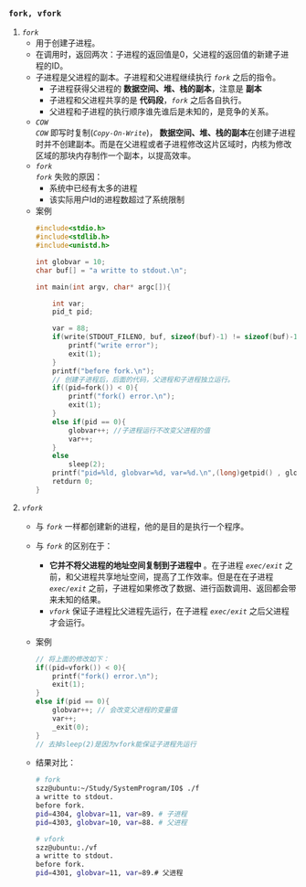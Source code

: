 ### **`fork, vfork`**

1.  *`fork`*  
    + 用于创建子进程。
    + 在调用时，返回两次：子进程的返回值是0，父进程的返回值的新建子进程的ID。
    + 子进程是父进程的副本。子进程和父进程继续执行 *`fork`* 之后的指令。
        + 子进程获得父进程的 **数据空间、堆、栈的副本**，注意是 **副本**
        + 子进程和父进程共享的是 **代码段**，*`fork`* 之后各自执行。
        + 父进程和子进程的执行顺序谁先谁后是未知的，是竞争的关系。
    + *`COW`*  
        *`COW`* 即写时复制(*`Copy-On-Write`*)， **数据空间、堆、栈的副本**在创建子进程时并不创建副本。而是在父进程或者子进程修改这片区域时，内核为修改区域的那块内存制作一个副本，以提高效率。  
    + *`fork`*   
        *`fork`* 失败的原因：  
        + 系统中已经有太多的进程  
        + 该实际用户Id的进程数超过了系统限制
    + 案例  
        ```c
        #include<stdio.h>
        #include<stdlib.h>
        #include<unistd.h>

        int globvar = 10;
        char buf[] = "a writte to stdout.\n";

        int main(int argv, char* argc[]){

            int var;
            pid_t pid;

            var = 88;
            if(write(STDOUT_FILENO, buf, sizeof(buf)-1) != sizeof(buf)-1){
                printf("write error");
                exit(1);
            }
            printf("before fork.\n");
            // 创建子进程后，后面的代码，父进程和子进程独立运行。
            if((pid=fork()) < 0){
                printf("fork() error.\n");
                exit(1);
            }
            else if(pid == 0){
                globvar++; //子进程运行不改变父进程的值
                var++;
            }
            else
                sleep(2);
            printf("pid=%ld, globvar=%d, var=%d.\n",(long)getpid() , globvar, var);
            retdurn 0;
        }
        ```
2. *`vfork`*   
    + 与 *`fork`* 一样都创建新的进程，他的是目的是执行一个程序。  
    + 与 *`fork`* 的区别在于：
        + **它并不将父进程的地址空间复制到子进程中** 。在子进程 *`exec/exit`* 之前，和父进程共享地址空间，提高了工作效率。但是在在子进程 *`exec/exit`* 之前，子进程如果修改了数据、进行函数调用、返回都会带来未知的结果。  
        + *`vfork`* 保证子进程比父进程先运行，在子进程 *`exec/exit`* 之后父进程才会运行。
    + 案例
        ```c
        // 将上面的修改如下：
        if((pid=vfork()) < 0){
            printf("fork() error.\n");
            exit(1);
        }
        else if(pid == 0){
            globvar++; // 会改变父进程的变量值
            var++;
            _exit(0);
        }
        // 去掉sleep(2)是因为vfork能保证子进程先运行
        ```
        
    + 结果对比：

        ```bash 
        # fork 
        szz@ubuntu:~/Study/SystemProgram/IO$ ./f
        a writte to stdout.
        before fork.
        pid=4304, globvar=11, var=89. # 子进程
        pid=4303, globvar=10, var=88. # 父进程

        # vfork
        szz@ubuntu:./vf
        a writte to stdout.
        before fork.
        pid=4301, globvar=11, var=89.# 父进程
        ```
